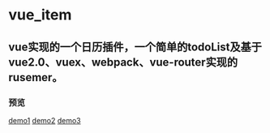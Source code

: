 # vue_item

## vue实现的一个日历插件，一个简单的todoList及基于vue2.0、vuex、webpack、vue-router实现的rusemer。

### 预览
[demo1](https://huglulu.github.io/vue_item/todoList/) [demo2](https://huglulu.github.io/vue_item/vue-datepick/) [demo3](https://huglulu.github.io/vue_item/resumer/dist/#/)

